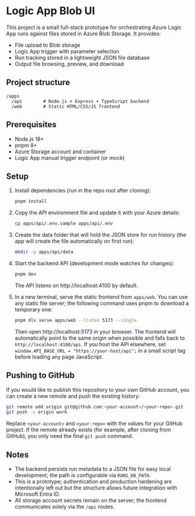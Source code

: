 # Logic App Blob UI

This project is a small full-stack prototype for orchestrating Azure Logic App runs against files stored in Azure Blob Storage.
It provides:

- File upload to Blob storage
- Logic App trigger with parameter selection
- Run tracking stored in a lightweight JSON file database
- Output file browsing, preview, and download

## Project structure

```
/apps
  /api        # Node.js + Express + TypeScript backend
  /web        # Static HTML/CSS/JS frontend
```

## Prerequisites

- Node.js 18+
- pnpm 8+
- Azure Storage account and container
- Logic App manual trigger endpoint (or mock)

## Setup

1. Install dependencies (run in the repo root after cloning):

   ```bash
   pnpm install
   ```

2. Copy the API environment file and update it with your Azure details:

   ```bash
   cp apps/api/.env.sample apps/api/.env
   ```

3. Create the data folder that will hold the JSON store for run history (the app will create the file automatically on first run):

   ```bash
   mkdir -p apps/api/data
   ```

4. Start the backend API (development mode watches for changes):

   ```bash
   pnpm dev
   ```

   The API listens on http://localhost:4100 by default.

5. In a new terminal, serve the static frontend from `apps/web`. You can use any static file server; the following command uses
pnpm to download a temporary one:

   ```bash
   pnpm dlx serve apps/web --listen 5173 --single
   ```

   Then open http://localhost:5173 in your browser. The frontend will automatically point to the same origin when possible and falls back to `http://localhost:4100/api`. If you host the API elsewhere, set `window.API_BASE_URL = "https://your-host/api";` in a small script tag before loading any page JavaScript.

## Pushing to GitHub

If you would like to publish this repository to your own GitHub account, you can create a new remote and push the existing history:

```bash
git remote add origin git@github.com:<your-account>/<your-repo>.git
git push -u origin work
```

Replace `<your-account>` and `<your-repo>` with the values for your GitHub project. If the remote already exists (for example, after cloning from GitHub), you only need the final `git push` command.

## Notes

- The backend persists run metadata to a JSON file for easy local development; the path is configurable via `RUNS_DB_PATH`.
- This is a prototype; authentication and production hardening are intentionally left out but the structure allows future integration with Microsoft Entra ID.
- All storage account secrets remain on the server; the frontend communicates solely via the `/api` routes.
